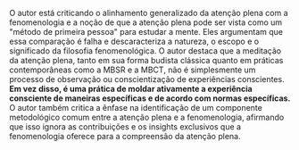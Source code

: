 O autor está criticando o alinhamento generalizado da atenção plena com a fenomenologia e a noção de que a atenção plena pode ser vista como um "método de primeira pessoa" para estudar a mente. Eles argumentam que essa comparação é falha e descaracteriza a natureza, o escopo e o significado da filosofia fenomenológica. O autor destaca que a meditação da atenção plena, tanto em sua forma budista clássica quanto em práticas contemporâneas como a MBSR e a MBCT, não é simplesmente um processo de observação ou conscientização de experiências conscientes. **Em vez disso, é uma prática de moldar ativamente a experiência consciente de maneiras específicas e de acordo com normas específicas.** O autor também critica a ênfase na identificação de um componente metodológico comum entre a atenção plena e a fenomenologia, afirmando que isso ignora as contribuições e os insights exclusivos que a fenomenologia oferece para a compreensão da atenção plena.